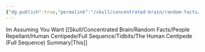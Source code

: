 ```yaml
---
{"dg-publish":true,"permalink":"/skull/concentrated-brain/random-facts/people-repellant/human-centipede/full-sequence/the-human-centipede-full-sequence/","title":"The Human Centipede (Full Sequence)","dgShowLocalGraph":false}
---
```



Im Assuming You Want [[Skull/Concentrated Brain/Random Facts/People Repellant/Human Centipede/Full Sequence/Tidbits/The Human Centipede (Full Sequence) Summary\|This]] 
